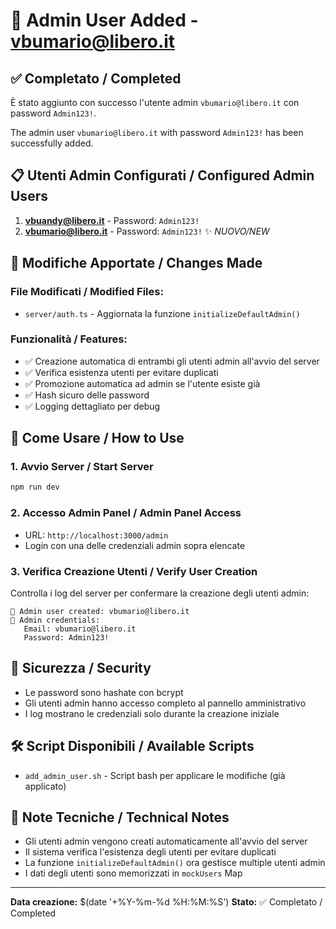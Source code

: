 # 👑 Admin User Added - vbumario@libero.it

## ✅ Completato / Completed

È stato aggiunto con successo l'utente admin `vbumario@libero.it` con password `Admin123!`.

The admin user `vbumario@libero.it` with password `Admin123!` has been successfully added.

## 📋 Utenti Admin Configurati / Configured Admin Users

1. **vbuandy@libero.it** - Password: `Admin123!`
2. **vbumario@libero.it** - Password: `Admin123!` ✨ *NUOVO/NEW*

## 🔧 Modifiche Apportate / Changes Made

### File Modificati / Modified Files:
- `server/auth.ts` - Aggiornata la funzione `initializeDefaultAdmin()`

### Funzionalità / Features:
- ✅ Creazione automatica di entrambi gli utenti admin all'avvio del server
- ✅ Verifica esistenza utenti per evitare duplicati
- ✅ Promozione automatica ad admin se l'utente esiste già
- ✅ Hash sicuro delle password
- ✅ Logging dettagliato per debug

## 🚀 Come Usare / How to Use

### 1. Avvio Server / Start Server
```bash
npm run dev
```

### 2. Accesso Admin Panel / Admin Panel Access
- URL: `http://localhost:3000/admin`
- Login con una delle credenziali admin sopra elencate

### 3. Verifica Creazione Utenti / Verify User Creation
Controlla i log del server per confermare la creazione degli utenti admin:
```
🎉 Admin user created: vbumario@libero.it
🔑 Admin credentials:
   Email: vbumario@libero.it
   Password: Admin123!
```

## 🔐 Sicurezza / Security

- Le password sono hashate con bcrypt
- Gli utenti admin hanno accesso completo al pannello amministrativo
- I log mostrano le credenziali solo durante la creazione iniziale

## 🛠️ Script Disponibili / Available Scripts

- `add_admin_user.sh` - Script bash per applicare le modifiche (già applicato)

## 📝 Note Tecniche / Technical Notes

- Gli utenti admin vengono creati automaticamente all'avvio del server
- Il sistema verifica l'esistenza degli utenti per evitare duplicati
- La funzione `initializeDefaultAdmin()` ora gestisce multiple utenti admin
- I dati degli utenti sono memorizzati in `mockUsers` Map

---

**Data creazione:** $(date '+%Y-%m-%d %H:%M:%S')
**Stato:** ✅ Completato / Completed